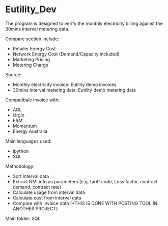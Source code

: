 # Eutility_Dev

The program is designed to verify the monthly electricity billing against the 30mins interval metering data.

Compare section include:
- Retailer Energy Cost
- Network Energy Cost (Demand/Capacity included)
- Marketing Pricing
- Metering Charge

Source:
- Monthly electricity invoice: Eutility demo invoices
- 30mins interval metering data: Eutility demo metering data

Compatibale invoice with:
- AGL
- Orgin
- ERM
- Momentum
- Energy Australia

Main languages used:
- ipython
- SQL

Methodology:
- Sort interval data
- Extract NMI info as parameters (e.g. tariff code, Loss factor, contract demand, contract rate)
- Calculate usage from interval data
- Calculate cost from interval data
- Compare with invoice data (*THIS IS DONE WITH POSTING TOOL IN ANOTHER PROJECT)

Main folder: SQL
